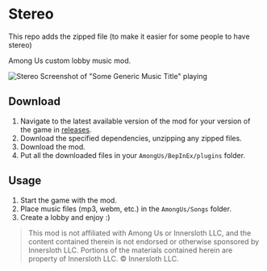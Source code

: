 # Stereo

This repo adds the zipped file (to make it easier for some people to have stereo)

Among Us custom lobby music mod.

![Stereo Screenshot of "Some Generic Music Title" playing](./images/StereoScreenshot.png)

## Download

1. Navigate to the latest available version of the mod for your version of the game in
[releases](https://github.com/DaemonBeast/Stereo/releases).
2. Download the specified dependencies, unzipping any zipped files.
3. Download the mod.
4. Put all the downloaded files in your `AmongUs/BepInEx/plugins` folder.

## Usage

1. Start the game with the mod.
2. Place music files (mp3, webm, etc.) in the `AmongUs/Songs` folder.
3. Create a lobby and enjoy :)

> This mod is not affiliated with Among Us or Innersloth LLC, and the content contained therein is not endorsed or
> otherwise sponsored by Innersloth LLC. Portions of the materials contained herein are property of Innersloth LLC. ©
> Innersloth LLC.
